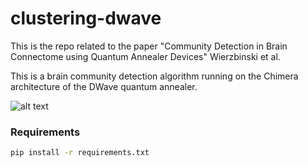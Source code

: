 # clustering-dwave

This is the repo related to the paper "Community Detection in Brain Connectome using Quantum Annealer Devices" Wierzbinski et al. 

This is a brain community detection algorithm running on the Chimera architecture of the DWave quantum annealer.

![alt text](https://github.com/alecrimi/clustering-dwave/blob/main/AAL90_clusters.png)


### Requirements

```bash
pip install -r requirements.txt
```
 
